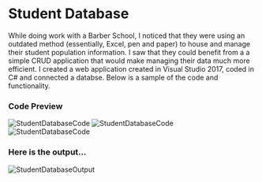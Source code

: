 # Student Database
While doing work with a Barber School, I noticed that they were using an outdated method (essentially, Excel, pen and paper) to house and manage their student population information. I saw that they could benefit from a a simple CRUD application that would make managing their data much more efficient. I created a web application created in Visual Studio 2017, coded in C# and connected a databse. Below is a sample of the code and functionality.  

### Code Preview 

![StudentDatabaseCode](https://itstaraking.github.io/StudentDatabase/SQLScreenShot.png)
![StudentDatabaseCode](https://itstaraking.github.io/StudentDatabase/StudentClass.png)
![StudentDatabaseCode](https://itstaraking.github.io/StudentDatabase/StudentClassASPX.png)

### Here is the output...

![StudentDatabaseOutput](https://itstaraking.github.io/StudentDatabase/studentdatabasegif.gif)
